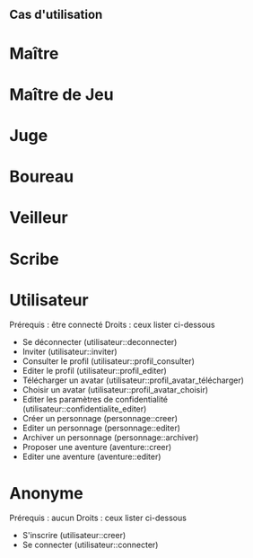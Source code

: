## Cas d'utilisation

# Maître

# Maître de Jeu

# Juge

# Boureau

# Veilleur

# Scribe

# Utilisateur

Prérequis : être connecté
Droits :    ceux lister ci-dessous

* Se déconnecter            (utilisateur::deconnecter)
* Inviter                   (utilisateur::inviter)
* Consulter le profil       (utilisateur::profil_consulter)
* Editer le profil          (utilisateur::profil_editer)
* Télécharger un avatar     (utilisateur::profil_avatar_télécharger)
* Choisir un avatar         (utilisateur::profil_avatar_choisir)
* Editer les paramètres de confidentialité (utilisateur::confidentialite_editer)
* Créer un personnage       (personnage::creer)
* Editer un personnage      (personnage::editer)
* Archiver un personnage    (personnage::archiver)
* Proposer une aventure     (aventure::creer)
* Editer une aventure       (aventure::editer)

# Anonyme

Prérequis : aucun
Droits :    ceux lister ci-dessous

* S'inscrire            (utilisateur::creer)
* Se connecter          (utilisateur::connecter)
